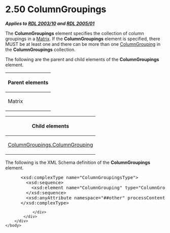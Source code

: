 <html dir="LTR" xmlns:mshelp="http://msdn.microsoft.com/mshelp" xmlns:ddue="http://ddue.schemas.microsoft.com/authoring/2003/5" xmlns:xlink="http://www.w3.org/1999/xlink" xmlns:tool="http://www.microsoft.com/tooltip">
    <head>
        <meta http-equiv="Content-Type" content="text/html; CHARSET=utf-8"></meta>
        <meta name="save" content="history"></meta>
        <title>2.50 ColumnGroupings</title>
        <xml>
            <mshelp:toctitle title="2.50 ColumnGroupings"></mshelp:toctitle>
            <mshelp:rltitle title="[MS-RDL]: ColumnGroupings"></mshelp:rltitle>
            <mshelp:keyword index="A" term="6441b94a-4767-4506-9772-287d041c7c2f"></mshelp:keyword>
            <mshelp:attr name="DCSext.ContentType" value="open specification"></mshelp:attr>
            <mshelp:attr name="AssetID" value="6441b94a-4767-4506-9772-287d041c7c2f"></mshelp:attr>
            <mshelp:attr name="TopicType" value="kbRef"></mshelp:attr>
            <mshelp:attr name="DCSext.Title" value="[MS-RDL]: ColumnGroupings" />
        </xml>
    </head>
    <body>
        <div id="header">
            <h1 class="heading">2.50 ColumnGroupings</h1>
        </div>
        <div id="mainSection">
            <div id="mainBody">
                <div id="allHistory" class="saveHistory"></div>
                <div id="sectionSection0" class="section" name="collapseableSection">
                    

<p><b><i>Applies to </i></b><a href="a7e2ad00-07c8-4f6d-80ab-3ad55df7b233.html"><b><i>RDL 2003/10</i></b></a><b>
<i>and </i></b><a href="3ebe2912-4958-4832-b391-cad1f5e13338.html"><b><i>RDL 2005/01</i></b></a></p>

<p>The <b>ColumnGroupings</b> element specifies the collection
of column groupings in a <a href="25419c0a-c7c6-43d7-8ca5-1af842666dcb.html">Matrix</a>.
If the <b>ColumnGroupings</b> element is specified, there MUST be at least one
and there can be more than one <a href="dc090e7a-cb5f-477c-9157-b1a087d66cfc.html">ColumnGrouping</a> in the <b>ColumnGroupings</b>
collection.</p>

<p>The following are the parent and child elements of the <b>ColumnGroupings</b>
element.</p>

<table>
 <thead>
  <tr>
   <th>
   <p>Parent elements</p>
   </th>
  </tr>
 </thead>
 <tr>
  <td>
  <p>Matrix </p>
  </td>
 </tr>
</table>

<p> </p>

<table>
 <thead>
  <tr>
   <th>
   <p>Child elements</p>
   </th>
  </tr>
 </thead>
 <tr>
  <td>
  <p><a href="de529e0b-d93b-4d5f-84e6-19fd22d255b5.html">ColumnGroupings.ColumnGrouping</a></p>
  </td>
 </tr>
</table>

<p>The following is the XML Schema definition of the <b>ColumnGroupings</b>
element.</p>

<dl>
<dd>
<div><pre> &lt;xsd:complexType name=&quot;ColumnGroupingsType&quot;&gt;
   &lt;xsd:sequence&gt;
     &lt;xsd:element name=&quot;ColumnGrouping&quot; type=&quot;ColumnGroupingType&quot; maxOccurs=&quot;unbounded&quot; /&gt;
   &lt;/xsd:sequence&gt;
   &lt;xsd:anyAttribute namespace=&quot;##other&quot; processContents=&quot;skip&quot; /&gt;
 &lt;/xsd:complexType&gt;
</pre></div>
</dd></dl>


                </div>
            </div>
        </div>
    </body>
</html>